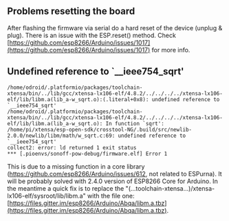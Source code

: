 ## Problems resetting the board

After flashing the firmware via serial do a hard reset of the device (unplug & plug). There is an issue with the ESP.reset() method. Check [https://github.com/esp8266/Arduino/issues/1017](https://github.com/esp8266/Arduino/issues/1017) for more info.

## Undefined reference to `__ieee754_sqrt'

```
/home/odroid/.platformio/packages/toolchain-xtensa/bin/../lib/gcc/xtensa-lx106-elf/4.8.2/../../../../xtensa-lx106-elf/lib/libm.a(lib_a-w_sqrt.o):(.literal+0x8): undefined reference to `__ieee754_sqrt'
/home/odroid/.platformio/packages/toolchain-xtensa/bin/../lib/gcc/xtensa-lx106-elf/4.8.2/../../../../xtensa-lx106-elf/lib/libm.a(lib_a-w_sqrt.o): In function `sqrt':
/home/pi/xtensa/esp-open-sdk/crosstool-NG/.build/src/newlib-2.0.0/newlib/libm/math/w_sqrt.c:69: undefined reference to `__ieee754_sqrt'
collect2: error: ld returned 1 exit status
*** [.pioenvs/sonoff-pow-debug/firmware.elf] Error 1
```

This is due to a missing function in a core library (https://github.com/esp8266/Arduino/issues/612, not related to ESPurna). It will be probably solved with 2.4.0 version of ESP8266 Core for Arduino. In the meantime a quick fix is to replace the "(...toolchain-xtensa...)/xtensa-lx106-elf/sysroot/lib/libm.a" with the file one: [https://files.gitter.im/esp8266/Arduino/Abqa/libm.a.tbz](https://files.gitter.im/esp8266/Arduino/Abqa/libm.a.tbz).